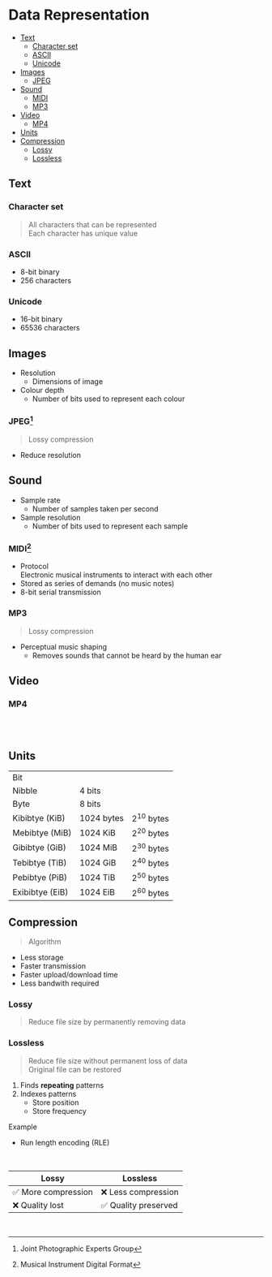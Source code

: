 # Data Representation

-   [Text](#text)
    -   [Character set](#character-set)
    -   [ASCII](#ascii)
    -   [Unicode](#unicode)
-   [Images](#images)
    -   [JPEG](#jpeg)
-   [Sound](#sound)
    -   [MIDI](#midi)
    -   [MP3](#mp3)
-   [Video](#video)
    -   [MP4](#mp4)
-   [Units](#units)
-   [Compression](#compression)
    -   [Lossy](#lossy)
    -   [Lossless](#lossless)

## Text

### Character set

> All characters that can be represented \
> Each character has unique value

### ASCII

-   8-bit binary
-   256 characters

### Unicode

-   16-bit binary
-   65536 characters

## Images

-   Resolution
    -   Dimensions of image
-   Colour depth
    -   Number of bits used to represent each colour

### JPEG[^JPEG]

> Lossy compression

-   Reduce resolution

## Sound

-   Sample rate
    -   Number of samples taken per second
-   Sample resolution
    -   Number of bits used to represent each sample

### MIDI[^MIDI]

-   Protocol \
    Electronic musical instruments to interact with each other
-   Stored as series of demands (no music notes)
-   8-bit serial transmission

### MP3

> Lossy compression

-   Perceptual music shaping
    -   Removes sounds that cannot be heard by the human ear

## Video

### MP4

<br><br>

## Units

|                 |            |                      |
| --------------- | ---------- | -------------------- |
| Bit             |            |                      |
| Nibble          | 4 bits     |                      |
| Byte            | 8 bits     |                      |
| Kibibtye (KiB)  | 1024 bytes | 2<sup>10</sup> bytes |
| Mebibtye (MiB)  | 1024 KiB   | 2<sup>20</sup> bytes |
| Gibibtye (GiB)  | 1024 MiB   | 2<sup>30</sup> bytes |
| Tebibtye (TiB)  | 1024 GiB   | 2<sup>40</sup> bytes |
| Pebibtye (PiB)  | 1024 TiB   | 2<sup>50</sup> bytes |
| Exibibtye (EiB) | 1024 EiB   | 2<sup>60</sup> bytes |

## Compression

> Algorithm

-   Less storage
-   Faster transmission
-   Faster upload/download time
-   Less bandwith required

### Lossy

> Reduce file size by permanently removing data

### Lossless

> Reduce file size without permanent loss of data \
> Original file can be restored

1. Finds **repeating** patterns
2. Indexes patterns
    - Store position
    - Store frequency

<p></p>
Example

-   Run length encoding (RLE)

<br>

| Lossy               | Lossless             |
| ------------------- | -------------------- |
| ✅ More compression | ❌ Less compression  |
| ❌ Quality lost     | ✅ Quality preserved |

<br>

[^JPEG]: Joint Photographic Experts Group
[^MIDI]: Musical Instrument Digital Format
